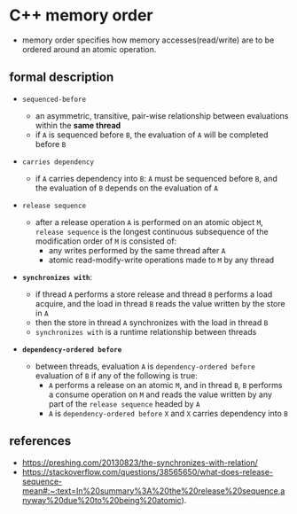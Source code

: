 # C++ memory order
* memory order specifies how memory accesses(read/write) are to be ordered around an atomic operation.

## formal description

* `sequenced-before`
    * an asymmetric, transitive, pair-wise relationship between evaluations within the **same thread**
    * if `A` is sequenced before `B`, the evaluation of `A` will be completed before `B`

* `carries dependency`
    * if `A` carries dependency into `B`: `A` must be sequenced before `B`, and the evaluation of `B` depends on the evaluation of `A`

* `release sequence`
    * after a release operation `A` is performed on an atomic object `M`, `release sequence` is the longest continuous subsequence of the modification order of `M` is consisted of:
        * any writes performed by the same thread after `A`
        * atomic read-modify-write operations made to `M` by any thread

* **`synchronizes with`**:
    * if thread `A` performs a store release and thread `B` performs a load acquire, and the load in thread `B` reads the value written by the store in `A`
    * then the store in thread `A` synchronizes with the load in thread `B`
    * `synchronizes with` is a runtime relationship between threads

* **`dependency-ordered before`**
    * between threads, evaluation `A` is `dependency-ordered before` evaluation of `B` if any of the following is true:
        * `A` performs a release on an atomic `M`, and in thread `B`, `B` performs a consume operation on `M` and reads the value written by any part of the `release sequence` headed by `A`
        * `A` is `dependency-ordered before` `X` and `X` carries dependency into `B`
## references
* https://preshing.com/20130823/the-synchronizes-with-relation/
* https://stackoverflow.com/questions/38565650/what-does-release-sequence-mean#:~:text=In%20summary%3A%20the%20release%20sequence,anyway%20due%20to%20being%20atomic).
